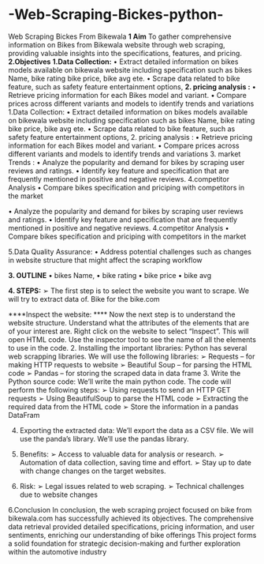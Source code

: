 # -Web-Scraping-Bickes-python-
Web Scraping Bickes From Bikewala
                  **1 Aim**
To gather comprehensive information on Bikes from Bikewala website 
through web scraping, providing valuable insights into the specifications, 
features, and pricing.
                **2.Objectives**
**1.Data Collection:**
• Extract detailed information on bikes models available on bikewala 
website including specification such as bikes Name, bike rating bike 
price, bike avg ete.
• Scrape data related to bike feature, such as safety feature 
entertainment options,
**2. pricing analysis :**
• Retrieve pricing information for each Bikes model and variant.
• Compare prices across different variants and models to identify trends and 
variations
1.Data Collection:
• Extract detailed information on bikes models available on bikewala 
website including specification such as bikes Name, bike rating bike 
price, bike avg ete.
• Scrape data related to bike feature, such as safety feature 
entertainment options,
2. pricing analysis :
• Retrieve pricing information for each Bikes model and variant.
• Compare prices across different variants and models to identify trends and 
variations
3. market Trends :
• Analyze the popularity and demand for bikes by scraping user reviews and 
ratings.
• Identify key feature and specification that are frequently mentioned in 
positive and negative reviews.
4.competitor Analysis
• Compare bikes specification and priciping with competitors in the market

• Analyze the popularity and demand for bikes by scraping user reviews and 
ratings.
• Identify key feature and specification that are frequently mentioned in 
positive and negative reviews.
4.competitor Analysis
• Compare bikes specification and priciping with competitors in the market

5.Data Quality Assurance:
• Address potential challenges such as changes in website structure that might 
affect the scraping workflow

**3. OUTLINE**
• bikes Name,
• bike rating 
• bike price
• bike avg

**4. STEPS:**
➢ The first step is to select the website you want to scrape. We will 
try to extract data of. Bike for the bike.com

****Inspect the website: ****
Now the next step is to understand the website structure. Understand 
what the attributes of the elements that are of your interest are. Right 
click on the 
website to select “Inspect”. This will open HTML code. Use the inspector 
tool to see the name of all the elements to use in the code.
2. Installing the important libraries: 
Python has several web scrapping libraries. We will use the following libraries:
➢ Requests – for making HTTP requests to website 
➢ Beautiful Soup – for parsing the HTML code 
➢ Pandas – for storing the scraped data in data frame
3. Write the Python source code:
We’ll write the main python code. The code will perform the following 
steps: 
➢ Using requests to send an HTTP GET requests 
➢ Using BeautifulSoup to parse the HTML code 
➢ Extracting the required data from the HTML code 
➢ Store the information in a pandas DataFram

4. Exporting the extracted data: 
We’ll export the data as a CSV file. We will use the panda’s library. We’ll 
use the pandas library.

5. Benefits: 
➢ Access to valuable data for analysis or research. 
➢ Automation of data collection, saving time and effort. 
➢ Stay up to date with change changes on the target websites.

6. Risk:
➢ Legal issues related to web scraping. 
➢ Technical challenges due to website changes


6.Conclusion
In conclusion, the web scraping project focused on bike from bikewala.com has 
successfully achieved its objectives. The comprehensive data retrieval provided 
detailed specifications, pricing information, and user sentiments, enriching our 
understanding of bike offerings This project forms a solid foundation for strategic 
decision-making and further exploration within the automotive industry



